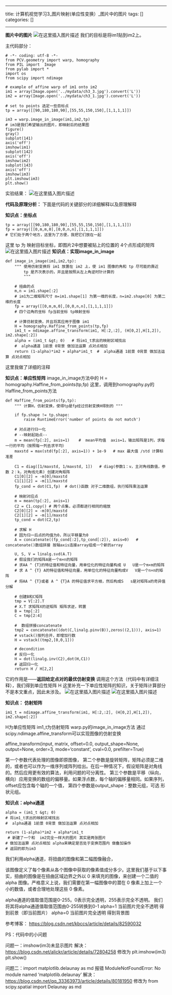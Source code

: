 
--- 
title:  计算机视觉学习3_图片映射(单应性变换）_图片中的图片 
tags: []
categories: [] 

---
**图片中的图片** <img src="https://img-blog.csdnimg.cn/20190319192128420." alt="在这里插入图片描述"> 我们的目标是将im1贴到im2上。

主代码部分：

```
# -*- coding: utf-8 -*-
from PCV.geometry import warp, homography
from PIL import  Image
from pylab import *
import os
from scipy import ndimage

# example of affine warp of im1 onto im2
im1 = array(Image.open('../mydata/ch3_3.jpg').convert('L'))
im2 = array(Image.open('../mydata/ch3_1.jpg').convert('L'))

# set to points 选定一些目标点
tp = array([[90,180,180,90],[55,55,150,150],[1,1,1,1]])

im3 = warp.image_in_image(im1,im2,tp)
# im3是我们希望输出的图片，即映射后的结果图
figure()
gray()
subplot(141)
axis('off')
imshow(im1)
subplot(142)
axis('off')
imshow(im2)
subplot(143)
axis('off')
imshow(im3)
plt.imshow(im3)
plt.show()

```

实验结果： <img src="https://img-blog.csdnimg.cn/20190319192714797.?x-oss-process=image/watermark,type_ZmFuZ3poZW5naGVpdGk,shadow_10,text_aHR0cHM6Ly9ibG9nLmNzZG4ubmV0L3p4bV9qaW1pbg==,size_16,color_FFFFFF,t_70" alt="在这里插入图片描述">

**代码及原理分析：** 下面是代码的关键部分的详细解释以及原理解释

**知识点：坐标点**

```
tp = array([[90,180,180,90],[55,55,150,150],[1,1,1,1]])
fp = array([[0,m,m,0],[0,0,n,n],[1,1,1,1]])
# 它们处于两个地方，这里为了方便，我把它们放在一起

```

这里 tp 为 映射目标坐标，即图片2中想要被贴上的位置的 4个点形成的矩阵 <img src="https://img-blog.csdnimg.cn/20190319162445659.?x-oss-process=image/watermark,type_ZmFuZ3poZW5naGVpdGk,shadow_10,text_aHR0cHM6Ly9ibG9nLmNzZG4ubmV0L3p4bV9qaW1pbg==,size_16,color_FFFFFF,t_70" alt="在这里插入图片描述"> **知识点：实现image_in_image**

```
def image_in_image(im1,im2,tp):
    """ 使用仿射变换将 im1 放置在 im2 上，使 im1 图像的角和 tp 尽可能的靠近    
    	tp 是齐次表示的，并且是按照从左上角逆时针计算的
        """

    # 扭曲的点
    m,n = im1.shape[:2]
    # im1为二维矩阵尺寸 m=im1.shape[1] 为第一维的长度，n=im2.shape[0] 为第二维的长度
    fp = array([[0,m,m,0],[0,0,n,n],[1,1,1,1]])
    # 四个边角的坐标 fp当前坐标 tp映射坐标

	# 计算仿射变换，并且将其应用于图像 im1
    H = homography.Haffine_from_points(tp,fp)
    im1_t = ndimage.affine_transform(im1, H[:2,:2], (H[0,2],H[1,2]), im2.shape[:2])
	alpha = (im1_t &gt; 0)   # 将im1_t求出的映射区域找出 
    #  alpha通道 1前景 0背景 做加法运算 点对点相加        
    return (1-alpha)*im2 + alpha*im1_t  #  alpha通道 1前景 0背景 做加法运算 点对点相加       

```

这里我做了详细的注释

**知识点：单应性矩阵** image_in_image方法中的 H = homography.Haffine_from_points(tp,fp) 这里，调用到homography.py的Haffine_from_points方法

```
def Haffine_from_points(fp,tp):
    """ 计算H，仿射变换，使得tp是fp经过仿射变换H得到的 """

    if fp.shape != tp.shape:
        raise RuntimeError('number of points do not match')

    # 对点进行归一化
    # --映射起始点--     
    m = mean(fp[:2], axis=1)    #  mean平均值  axis=1，输出矩阵是1列，求每一行的平均（按照每一列去求平均）
 	maxstd = max(std(fp[:2], axis=1)) + 1e-9   # max 最大值 /std 计算标准差

    C1 = diag([1/maxstd, 1/maxstd, 1])   # diag(参数1：v，主对角线数值，参数 2：k，对角线元素) 创建对角矩阵
    C1[0][2] = -m[0]/maxstd
    C1[1][2] = -m[1]/maxstd
    fp_cond = dot(C1,fp)  # dot()函数 对于二维数组，执行矩阵乘法运算

    # 映射对应点
    m = mean(tp[:2], axis=1)
    C2 = C1.copy() # 两个点集，必须都进行相同的缩放
    C2[0][2] = -m[0]/maxstd
    C2[1][2] = -m[1]/maxstd
    tp_cond = dot(C2,tp)

    # 求解 H
    # 因为归一后点的均值为0，所以平移量为0
    A = concatenate((fp_cond[:2],tp_cond[:2]), axis=0)   # concatenate()数组拼接 按轴axis连接array组成一个新的array
 	
 	U, S, V = linalg.svd(A.T)
    # 假设我们的矩阵A是一个m×n的矩阵
    # 求AA ^ {T}的特征值和特征向量，用单位化的特征向量构成 U   U是一个m×m的矩阵
    # 求 A ^ {T} A的特征值和特征向量，用单位化的特征向量构成V   V是一个n×n的矩阵
    # 将AA ^ {T}或者 A ^ {T}A 的特征值求平方根，然后构成S   s是对矩阵a的奇异值分解
   
    # 创建B和C矩阵
    tmp = V[:2].T
    # X.T 求矩阵X的逆矩阵 矩阵求逆，转置
    B = tmp[:2]
    C = tmp[2:4]

    #  数组拼接concatenate
    tmp2 = concatenate((dot(C,linalg.pinv(B)),zeros((2,1))), axis=1)
    # vstack()按列合并，即增加行数
    H = vstack((tmp2,[0,0,1]))

    # decondition
    # 反归一化
    H = dot(linalg.inv(C2),dot(H,C1))
    # 返回归一化
    return H / H[2,2]

```

它的作用是——**返回给定点对的最优仿射变换** 调用这个方法（代码中有详细注释），我们得到单应性矩阵 H 这里补充一下单应性矩阵的知识，关于矩阵计算部分不是本文重点，因此未涉及。 <img src="https://img-blog.csdnimg.cn/20190319195326946.?x-oss-process=image/watermark,type_ZmFuZ3poZW5naGVpdGk,shadow_10,text_aHR0cHM6Ly9ibG9nLmNzZG4ubmV0L3p4bV9qaW1pbg==,size_16,color_FFFFFF,t_70" alt="在这里插入图片描述"> <img src="https://img-blog.csdnimg.cn/20190319195546564.?x-oss-process=image/watermark,type_ZmFuZ3poZW5naGVpdGk,shadow_10,text_aHR0cHM6Ly9ibG9nLmNzZG4ubmV0L3p4bV9qaW1pbg==,size_16,color_FFFFFF,t_70" alt="在这里插入图片描述">

**知识点： 仿射矩阵**

```
im1_t = ndimage.affine_transform(im1, H[:2,:2], (H[0,2],H[1,2]), im2.shape[:2])

```

H为单应性矩阵 im1_t为仿射矩阵 warp.py的image_in_image方法 通过scipy.ndimage.affine_transform可以实现图像的仿射变换

affine_transform(input, matrix, offset=0.0, output_shape=None, output=None, order=3, mode=‘constant’, cval=0.0, prefilter=True)

第一个参数代表处理的图像即原图像， 第二个参数是旋转矩阵，矩阵必须是二维的，或者也可以作为一维序列或阵列给出。在后一种情况下，假设矩阵是对角线的。然后应用更有效的算法，利用问题的可分离性。 第三个参数是平移（纵向，横向）应用变换的数组的偏移量。如果浮点数，每个轴的偏移量相同。如果序列，offset应包含每个轴的一个值， 第四个参数是output_shape：整数元组，可选 形状元组。

**知识点：alpha通道**

```
alpha = (im1_t &gt; 0)
# 将im1_t求出的映射区域找出
#  alpha通道 1前景 0背景 做加法运算 点对点相加

return (1-alpha)*im2 + alpha*im1_t
 # 新建了一个和  im2完全一样大的图片 其实是两张图片
# 做加法运算 点对点相加 alpha来确定是否处于变换范围内 做叠加操作
# 返回的即为im3

```

我们利用alpha通道，将扭曲的图像和第二幅图像融合，

该图像定义了每个像素从各个图像中获取的像素值成分多少。这里我们基于以下事实，扭曲的图像是在扭曲区域边界之外以 0 来填充的图像，来创建一个二值的 alpha 图像。严格意义上说，我们需要在第一幅图像中的潜在 0 像素上加上一个小的数值，或者合理地处理这些 0 像素。

alpha通道的值取值范围是0-255。0表示完全透明，255表示完全不透明。 我们将其将alpha通道值取值范围由0-255转换到0-1 alpha=1 当前图片完全不透明 得到前景（即当前图片） alpha=0 当前图片完全透明 得到背景图

参考博客： https://blog.csdn.net/kbccs/article/details/82590032

PS：代码中的小问题

问题一：imshow(im3)未显示图片 解决：https://blog.csdn.net/alickr/article/details/72804258 修改为 plt.imshow(im3) plt.show()

问题二：import matplotlib.delaunay as md 报错 ModuleNotFoundError: No module named ‘matplotlib.delaunay’ 解决：https://blog.csdn.net/qq_33363973/article/details/80181950 修改为 from scipy.spatial import Delaunay as md
